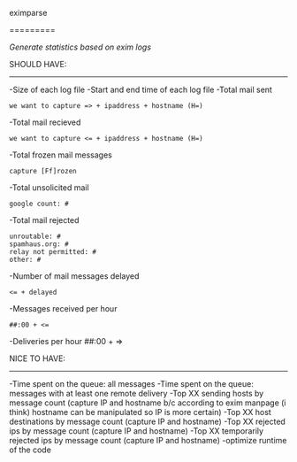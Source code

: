 eximparse

=========

*Generate statistics based on exim logs*



SHOULD HAVE:

-----------

-Size of each log file
-Start and end time of each log file
-Total mail sent

	we want to capture => + ipaddress + hostname (H=)

-Total mail recieved

	we want to capture <= + ipaddress + hostname (H=)

-Total frozen mail messages

	capture [Ff]rozen

-Total unsolicited mail

	google count: #

-Total mail rejected

	unroutable: #
	spamhaus.org: #
	relay not permitted: #
	other: #


-Number of mail messages delayed          

	<= + delayed

-Messages received per hour

	##:00 + <=

-Deliveries per hour
	##:00 + =>


NICE TO HAVE:

------------

-Time spent on the queue: all messages
-Time spent on the queue: messages with at least one remote delivery
-Top XX sending hosts by message count (capture IP and hostname b/c according to exim manpage (i think) hostname can be manipulated so IP is more certain)
-Top XX host destinations by message count (capture IP and hostname)
-Top XX rejected ips by message count  (capture IP and hostname)
-Top XX temporarily rejected ips by message count (capture IP and hostname)
-optimize runtime of the code

